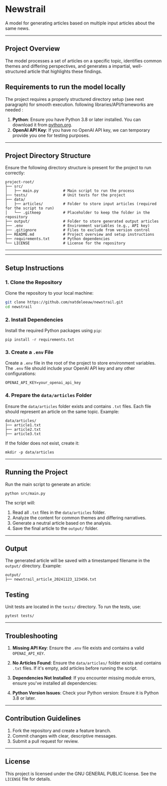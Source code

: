 # Newstrail
A model for generating articles based on multiple input articles about the same news. 

---

## Project Overview
The model processes a set of articles on a specific topic, identifies common themes and differing perspectives, and generates a impartial, well-structured article that highlights these findings.

## Requirements to run the model locally 

 The project requires a properly structured directory setup (see next paragraph) for smooth execution.
 following libraries/API/frameworks are needed : 
 1. **Python**: Ensure you have Python 3.8 or later installed. You can download it from [python.org](https://www.python.org/).
 2. **OpenAI API Key**: If you have no OpenAI API key, we can temporary provide you one for testing purposes.

---

## Project Directory Structure

Ensure the following directory structure is present for the project to run correctly:

```
project-root/
├── src/
│   ├── main.py           # Main script to run the process
├── tests/                # Unit tests for the project
├── data/
│   ├── articles/         # Folder to store input articles (required for the script to run)
│   └── .gitkeep          # Placeholder to keep the folder in the repository
├── output/               # Folder to store generated output articles
├── .env                  # Environment variables (e.g., API key)
├── .gitignore            # Files to exclude from version control
├── README.md             # Project overview and setup instructions
├── requirements.txt      # Python dependencies
└── LICENSE               # License for the repository
```
---


---

## Setup Instructions

### 1. Clone the Repository
Clone the repository to your local machine:
```bash
git clone https://github.com/natdeleeuw/newstrail.git
cd newstrail
```
### 2. Install Dependencies
Install the required Python packages using `pip`:
```
pip install -r requirements.txt
```


### 3. Create a `.env` File
Create a `.env` file in the root of the project to store environment variables. The `.env` file should include your OpenAI API key and any other configurations:
```
OPENAI_API_KEY=your_openai_api_key
```

### 4. Prepare the `data/articles` Folder
Ensure the `data/articles` folder exists and contains `.txt` files. Each file should represent an article on the same topic. Example:
```
data/articles/ 
├── article1.txt 
├── article2.txt 
├── article3.txt
```

If the folder does not exist, create it:
```
mkdir -p data/articles
```

---

## Running the Project

Run the main script to generate an article:
```
python src/main.py
```

The script will:
1. Read all `.txt` files in the `data/articles` folder.
2. Analyze the content for common themes and differing narratives.
3. Generate a neutral article based on the analysis.
4. Save the final article to the `output/` folder.

---

## Output
The generated article will be saved with a timestamped filename in the `output/` directory. Example:

```
output/ 
├── newstrail_article_20241123_123456.txt
```

## Testing
Unit tests are located in the `tests/` directory. To run the tests, use:
```
pytest tests/
```

---

## Troubleshooting

1. **Missing API Key**:
   Ensure the `.env` file exists and contains a valid `OPENAI_API_KEY`.

2. **No Articles Found**:
   Ensure the `data/articles/` folder exists and contains `.txt` files. If it's empty, add articles before running the script.

3. **Dependencies Not Installed**:
   If you encounter missing module errors, ensure you've installed all dependencies:

4. **Python Version Issues**:
Check your Python version:
Ensure it is Python 3.8 or later.

---

## Contribution Guidelines

1. Fork the repository and create a feature branch.
2. Commit changes with clear, descriptive messages.
3. Submit a pull request for review.

---

## License
This project is licensed under the GNU GENERAL PUBLIC license. See the `LICENSE` file for details.
